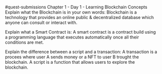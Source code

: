 #quest-submissions
Chapter 1 - Day 1 - Learning Blockchain Concepts
Explain what the Blockchain is in your own words: Blockchain is a technology that provides an online public & decentralized database which anyone can consult or interact with.

Explain what a Smart Contract is: A smart contract is a contract build using a programming language that executes automatically once all their conditions are met.

Explain the difference between a script and a transaction: A transaction is a procees where user A sends money or a NFT to user B trought the blockchain. A script is a function that allows users to explore the blockchain.
